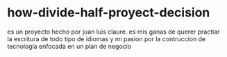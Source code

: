 # how-divide-half-proyect-decision
es un proyecto hecho por juan luis claure. es mis ganas de querer practiar la escritura de todo tipo de idiomas y mi pasion por la contruccion de tecnologia enfocada en un plan de negocio
